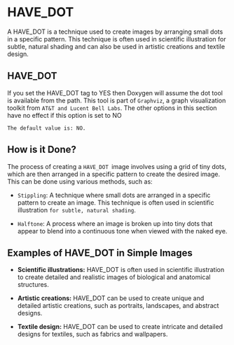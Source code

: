 # HAVE_DOT

A HAVE_DOT is a technique used to create images by arranging small 
dots in a specific pattern. This technique is often used in scientific 
illustration for subtle, natural shading and can also be used in artistic 
creations and textile design.

## HAVE_DOT

If you set the HAVE_DOT tag to YES then Doxygen will assume the dot tool 
is available from the path. This tool is part of `Graphviz`, a graph 
visualization toolkit from `AT&T and Lucent Bell Labs`. The other options 
in this section have no effect if this option is set to NO

`The default value is: NO.`

## How is it Done?

The process of creating a `HAVE_DOT `image involves using a grid of tiny dots, 
which are then arranged in a specific pattern to create the desired image. 
This can be done using various methods, such as:

- `Stippling`: A technique where small dots are arranged in a specific pattern
  to create an image. This technique is often used in scientific illustration
  `for subtle, natural shading`.
  
- `Halftone`: A process where an image is broken up into tiny dots that appear
   to blend into a continuous tone when viewed with the naked eye.
  
## Examples of HAVE_DOT in Simple Images

- **Scientific illustrations:** HAVE_DOT is often used in scientific illustration
   to create detailed and realistic images of biological and anatomical structures.

- **Artistic creations:** HAVE_DOT can be used to create unique and detailed
  artistic creations, such as portraits, landscapes, and abstract designs.
  
- **Textile design:** HAVE_DOT can be used to create intricate and detailed designs
   for textiles, such as fabrics and wallpapers.
